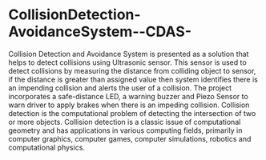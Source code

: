# CollisionDetection-AvoidanceSystem--CDAS-
Collision Detection and Avoidance System is presented as a solution that helps to detect collisions using Ultrasonic sensor. This sensor is used to detect collisions by measuring the distance from colliding object to sensor, if the distance is greater than assigned value then system identifies there is an impending collision and alerts the user of a collision. 
The project incorporates a safe-distance LED, a warning buzzer and Piezo Sensor to warn driver to apply brakes when there is an impeding collision. Collision detection is the computational problem of detecting the intersection of two or more objects. Collision detection is a classic issue of computational geometry and has applications in various computing fields, primarily in computer graphics, computer games, computer simulations, robotics and computational physics. 
